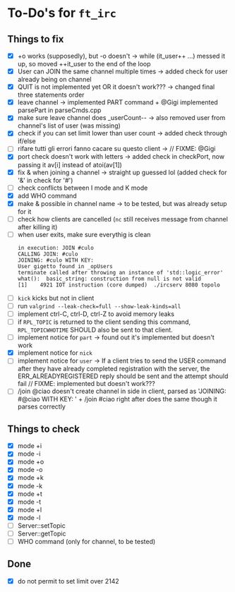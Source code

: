 # To-Do's for `ft_irc`

## Things to fix
- [x] +o works (supposedly), but -o doesn't						-> while (it_user++ ...) messed it up, so moved ++it_user to the end of the loop
- [x] User can JOIN the same channel multiple times				-> added check for user already being on channel
- [x] QUIT is not implemented yet OR it doesn't work???			-> changed final three statements order
- [x] leave channel												-> implemented PART command + @Gigi implemented parsePart in parseCmds.cpp
- [x] make sure leave channel does _userCount--					-> also removed user from channel's list of user (was missing)
- [x] check if you can set limit lower than user count			-> added check through if/else
- [ ] rifare tutti gli errori fanno cacare su questo client		-> // FIXME: @Gigi
- [x] port check doesn't work with letters						-> added check in checkPort, now passing it av[i] instead of atoi(av[1])
- [x] fix & when joining a channel								 -> straight up guessed lol (added check for '&' in check for '#')
- [ ] check conflicts between I mode and K mode
- [x] add WHO command
- [x] make & possible in channel name							-> to be tested, but was already setup for it
- [ ] check how clients are cancelled (`nc` still receives message from channel after killing it)
- [ ] when user exits, make sure everythig is clean
	```
	in execution: JOIN #culo  
	CALLING JOIN: #culo  
	JOINING: #culo WITH KEY:   
	User gigetto found in _opUsers  
	terminate called after throwing an instance of 'std::logic_error'  
	what():  basic_string: construction from null is not valid  
	[1]    4921 IOT instruction (core dumped)  ./ircserv 8080 topolo  
	```
- [ ] `kick` kicks but not in client
- [ ] run `valgrind --leak-check=full --show-leak-kinds=all`
- [ ] implement ctrl-C, ctrl-D, ctrl-Z to avoid memory leaks
- [ ] if `RPL_TOPIC` is returned to the client sending this command, `RPL_TOPICWHOTIME` SHOULD also be sent to that client.
- [ ] implement notice for `part` -> found out it's implemented but doesn't work
- [x] implement notice for `nick`
- [ ] implement notice for `user` -> If a client tries to send the USER command after they have already completed registration with the server, the ERR_ALREADYREGISTERED reply should be sent and the attempt should fail // FIXME: implemented but doesn't work???
- [ ] /join @ciao doesn't create channel in side in client, parsed as 'JOINING: #@ciao WITH KEY: ' + /join #ciao right after does the same though it parses correctly

## Things to check
- [x] mode +i
- [x] mode -i
- [x] mode +o
- [x] mode -o
- [x] mode +k
- [x] mode -k
- [x] mode +t
- [x] mode -t
- [x] mode +l
- [x] mode -l
- [ ] Server::setTopic
- [ ] Server::getTopic
- [ ] WHO command (only for channel, to be tested)

## Done
- [x] do not permit to set limit over 2142

